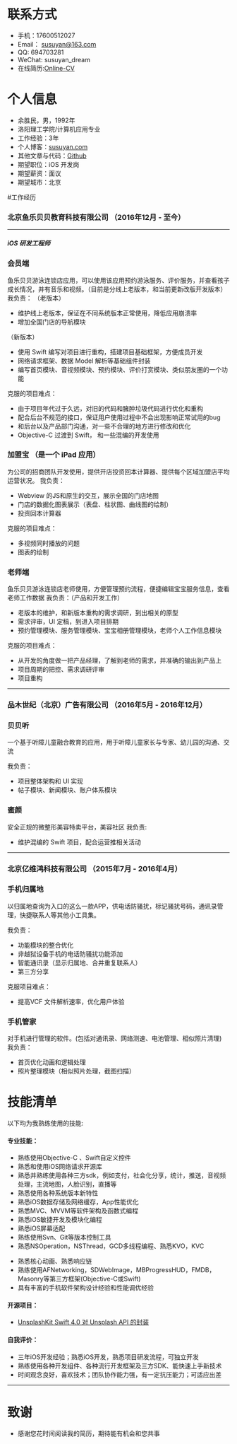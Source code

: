 # 联系方式
- 手机：17600512027
- Email： susuyan@163.com
- QQ: 694703281
- WeChat: susuyan_dream
- 在线简历:[Online-CV](https://github.com/susuyan/Resume/blob/master/iOS%E5%BC%80%E5%8F%91_%E4%BD%99%E8%83%9C%E6%B0%91_%E5%8C%97%E4%BA%AC17600512027.md)

# 个人信息

- 余胜民，男，1992年
- 洛阳理工学院/计算机应用专业
- 工作经验：3年
- 个人博客：[susuyan.com](http://susuyan.com/)
- 其他文章与代码：[Github](https://github.com/susuyan)
- 期望职位：iOS 开发岗
- 期望薪资：面议
- 期望城市：北京

#工作经历
### 北京鱼乐贝贝教育科技有限公司 （2016年12月 - 至今）
---
##### iOS 研发工程师
### 会员端
鱼乐贝贝游泳连锁店应用，可以使用该应用预约游泳服务、评价服务，并查看孩子成长情况，并有音乐和视频。（目前是分线上老版本，和当前更新改版开发版本）
我负责：
（老版本）

- 维护线上老版本，保证在不同系统版本正常使用，降低应用崩溃率
- 增加全国门店的导航模块

（新版本）

- 使用 Swift 编写对项目进行重构，搭建项目基础框架，方便成员开发
- 网络请求框架、数据 Model 解析等基础组件封装
- 编写首页模块、音视频模块、预约模块、评价打赏模块、类似朋友圈的一个功能

克服的项目难点：

- 由于项目年代过于久远，对旧的代码和臃肿垃圾代码进行优化和重构
- 配合后台不规范的接口，保证用户使用过程中不会出现影响正常试用的bug
- 和后台以及产品部门沟通，对一些不合理的地方进行修改和优化
- Objective-C 过渡到 Swift， 和一些混编的开发使用


### 加盟宝 （是一个 iPad 应用）
为公司的招商团队开发使用，提供开店投资回本计算器、提供每个区域加盟店平均运营状况。
我负责：

- Webview 的JS和原生的交互，展示全国的门店地图
- 门店的数据化图表展示（表盘、柱状图、曲线图的绘制）
- 投资回本计算器

克服的项目难点：

- 多视频同时播放的问题
- 图表的绘制


### 老师端
鱼乐贝贝游泳连锁店老师使用，方便管理预约流程，便捷编辑宝宝服务信息，查看老师工作数据
我负责：（产品和开发工作）

- 老版本的维护，和新版本重构的需求调研，到出相关的原型
- 需求评审，UI 定稿，到进入项目排期
- 预约管理模块、服务管理模块、宝宝相册管理模块，老师个人工作信息模块

克服的项目难点：

- 从开发的角度做一把产品经理，了解到老师的需求，并准确的输出到产品上
- 项目周期的把控、需求调研评审
- 项目重构

---

### 品木世纪（北京）广告有限公司 （2016年5月 - 2016年12月）
### 贝贝听
一个基于听障儿童融合教育的应用，用于听障儿童家长与专家、幼儿园的沟通、交流

我负责：

* 项目整体架构和 UI 实现
* 帖子模块、新闻模块、账户体系模块

### 蜜颜
安全正规的微整形美容特卖平台，美容社区
我负责:

* 维护混编的 Swift 项目，配合运营推相关活动

---

### 北京亿维鸿科技有限公司 （2015年7月 - 2016年4月）
### 手机归属地
以归属地查询为入口的这么一款APP，供电话防骚扰，标记骚扰号码，通讯录管理，快捷联系人等其他小工具集。

我负责：

* 功能模块的整合优化
* 非越狱设备手机的电话防骚扰功能添加
* 智能通讯录（显示归属地、合并重复联系人）
* 第三方分享

克服项目难点：

* 提高VCF 文件解析速率，优化用户体验

### 手机管家  
对手机进行管理的软件。(包括对通讯录、网络测速、电池管理、相似照片清理)
我负责：

* 首页优化动画和逻辑处理
* 照片整理模块（相似照片处理，截图扫描）

# 技能清单

以下均为我熟练使用的技能:
#### 专业技能：
- 熟练使用Objective-C 、Swift自定义控件
- 熟悉和使用iOS网络请求开源库
- 熟悉并熟练使用各种三方sdk，例如支付，社会化分享，统计，推送，音视频处理，主流地图，人脸识别，直播等
- 熟悉使用各种系统版本新特性
- 熟悉iOS数据存储及网络缓存，App性能优化
- 熟悉MVC、MVVM等软件架构及函数式编程
- 熟悉iOS敏捷开发及模块化编程
- 熟悉iOS屏幕适配
- 熟练使用Svn、Git等版本控制工具- 熟悉NSOperation，NSThread，GCD多线程编程、熟悉KVO，KVC  * 熟悉核心动画、熟悉响应链  * 熟练使用AFNetworking，SDWebImage，MBProgressHUD，FMDB，Masonry等第三方框架(Objective-C或Swift)  * 具有丰富的手机软件架构设计经验和性能调优经验    

#### 开源项目：

* [UnsplashKit Swift 4.0 对 Unsplash API 的封装](https://github.com/tykies/TykiesUnsplash) 


#### 自我评价：
- 三年iOS开发经验；熟悉iOS开发，熟悉项目研发流程，可独立开发
- 熟练使用各种开发组件、各种流行开发框架及三方SDK、能快速上手新技术
- 时间观念良好，喜欢技术；团队协作能力强，有一定抗压能力；可适应出差


---
# 致谢
- 感谢您花时间阅读我的简历，期待能有机会和您共事

